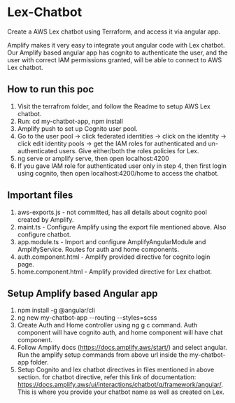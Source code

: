 # Lex-Chatbot
Create a AWS Lex chatbot using Terraform, and access it via angular app.

Amplify makes it very easy to integrate yout angular code with Lex chatbot. Our Amplify based angular app has cognito to authenticate the user, 
and the user with correct IAM permissions granted, will be able to connect to AWS Lex chatbot.

## How to run this poc
1. Visit the terrafrom folder, and follow the Readme to setup AWS Lex chatbot. 
2. Run: cd my-chatbot-app, npm install
3. Amplify push to set up Cognito user pool.
4. Go to the user pool -> click federated identities -> click on the identity -> click edit identity pools -> get the IAM roles for authenticated and un-authenticated users. Give either/both the roles policies for Lex.
5. ng serve or amplify serve, then open localhost:4200
6. If you gave IAM role for authenticated user only in step 4, then first login using cognito, then open localhost:4200/home to access the chatbot.

## Important files
1. aws-exports.js - not committed, has all details about cognito pool created by Amplify. 
2. maint.ts - Configure Amplify using the export file mentioned above. Also configure chatbot.
3. app.module.ts - Import and configure AmplifyAngularModule and AmplifyService. Routes for auth and home components.
4. auth.component.html - Amplify provided directive for cognito login page.
5. home.component.html - Amplify provided directive for Lex chatbot.

## Setup Amplify based Angular app
1. npm install -g @angular/cli
2. ng new my-chatbot-app --routing --styles=scss
3. Create Auth and Home controller using ng g c command. Auth component will have cognito auth, and home component will have chat component.
4. Follow Amplify docs (https://docs.amplify.aws/start/) and select angular. Run the amplify setup commands from above url inside the my-chatbot-app folder.
5. Setup Cognito and lex chatbot directives in files mentioned in above section. for chatbot directive, refer this link of documentation: https://docs.amplify.aws/ui/interactions/chatbot/q/framework/angular/. 
This is where you provide your chatbot name as well as created on Lex.


